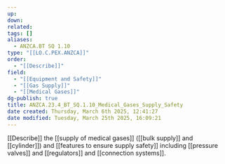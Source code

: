 ```yaml
---
up: 
down: 
related: 
tags: []
aliases:
  - ANZCA.BT SQ 1.10
type: "[[LO.C.PEX.ANZCA]]"
order:
  - "[[Describe]]"
field:
  - "[[Equipment and Safety]]"
  - "[[Gas Supply]]"
  - "[[Medical Gases]]"
dg-publish: true
title: ANZCA.23.4_BT_SQ.1.10_Medical_Gases_Supply_Safety
date created: Thursday, March 6th 2025, 12:41:27
date modified: Tuesday, March 25th 2025, 16:09:21
---
```


[[Describe]] the [[supply of medical gases]] ([[bulk supply]] and [[cylinder]]) and [[features to ensure supply safety]] including [[pressure valves]] and [[regulators]] and [[connection systems]].

